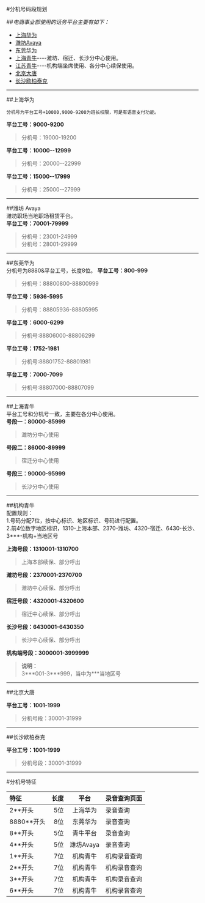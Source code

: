 
#分机号码段规划 


##*电商事业部使用的话务平台主要有如下：*   
  - [上海华为](#海华为)  
  - [潍坊Avaya](#潍坊-avaya)  
  - [东莞华为](#东莞华为)  
  - [上海青牛](#上海青牛)----潍坊、宿迁、长沙分中心使用。  
  - [江苏青牛](#机构青牛)----机构端坐席使用、各分中心续保使用。  
  - [北京大唐](#北京大唐)  
  - [长沙欧柏泰克](#长沙欧柏泰克)  
   
---------- 
##上海华为  
   
    分机号为平台工号+10000,9000-9200为班长权限，可是有语音支付功能。  
   
   **平台工号：9000-9200**  
   
   >分机号：19000-19200  
   
   **平台工号：10000--12999** 
   
   >分机号：20000--22999  
   
   **平台工号：15000--17999**   
   
   >分机号：25000--27999  
   
---------- 
##潍坊 Avaya  
    潍坊职场当地职场租赁平台。  
   **平台工号：70001-79999**  
   >分机号：23001-24999  
   >分机号：28001-29999  
   
---------- 
##东莞华为  
    分机号为8880&平台工号，长度8位。
  **平台工号：800-999**  
  >分机号：88800800-88800999  
  
  **平台工号：5936-5995**  
  >分机号：88805936-88805995  
  
  **平台工号：6000-6299**  
  >分机号:88806000-88806299
    
  **平台工号：1752-1981**  
  >分机号:88801752-88801981  
  
  **平台工号：7000-7099**  
  >分机号:88807000-88807099  
  
---------- 
##上海青牛   
    平台工号和分机号一致，主要在各分中心使用。  
  **号段一：80000-85999**
  >潍坊分中心使用  
  
  **号段二：86000-89999**
  >宿迁分中心使用  
  
  **号段三：90000-95999**
  >长沙分中心使用  
  
---------- 
##机构青牛  
    配置规则：  
    1.号码分配7位，按中心标识、地区标识、号码进行配置。  
    2.前4位数字地区标识，1310-上海本部、2370-潍坊、4320-宿迁、6430-长沙、3***-机构+当地区号
    
   **上海号段：1310001-1310700**  
   >上海本部续保、部分呼出
   
   **潍坊号段：2370001-2370700**  
   >潍坊中心续保、部分呼出
   
   **宿迁号段：4320001-4320600**  
   >宿迁中心续保、部分呼出
   
   **长沙号段：6430001-6430350**  
   >长沙中心续保、部分呼出  
   
   **机构端号段：3000001-3999999**
   >**说明：**  
   3&#42;&#42;&#42;001-3&#42;&#42;&#42;999，当中为&#42;&#42;&#42;当地区号 
   
---------- 
##北京大唐  
      
   **平台工号：1001-1999**  
   >分机号段：30001-31999  
   
----------
##长沙欧柏泰克  
      
   **平台工号：1001-1999**  
   >分机号段：30001-31999  
   
----------

#分机号特征

| 特征     | 长度   | 平台  |录音查询页面|
| :------- | ----: | :---: |:--------- |
|2**开头|5位|上海华为|录音查询|
|8880**开头|8位|东莞华为|录音查询|
|8**开头|5位|青牛平台|录音查询|
|4**开头|5位|潍坊Avaya|录音查询|
|1**开头|7位|机构青牛|机构录音查询|
|2**开头|7位|机构青牛|机构录音查询|
|3**开头|7位|机构青牛|机构录音查询|
|6**开头|7位|机构青牛|机构录音查询|

